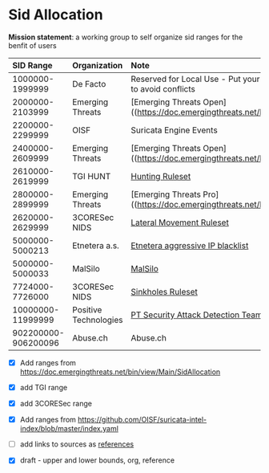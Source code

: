 # Sid Allocation

**Mission statement**: a working group to self organize sid ranges for the benfit of users


|      SID Range      | Organization          | Note                                                                                                 |
| :------------------ | :-------------------- | :--------------------------------------------------------------------------------------------------- |
| 1000000-1999999     | De Facto              | Reserved for Local Use - Put your custom rules in this range to avoid conflicts                      |
| 2000000-2103999     | Emerging Threats      | [Emerging Threats Open]((https://doc.emergingthreats.net/bin/view/Main/SidAllocation)                |
| 2200000-2299999     | OISF                  | Suricata Engine Events                                                                               |
| 2400000-2609999     | Emerging Threats      | [Emerging Threats Open]((https://doc.emergingthreats.net/bin/view/Main/SidAllocation)                |
| 2610000-2619999     | TGI HUNT              | [Hunting Ruleset](https://github.com/travisbgreen/hunting-rules)                                     |
| 2800000-2899999     | Emerging Threats      | [Emerging Threats Pro]((https://doc.emergingthreats.net/bin/view/Main/SidAllocation)                 |
| 2620000-2629999     | 3CORESec NIDS         | [Lateral Movement Ruleset](https://dtection.io/ruleset)                                              |
| 5000000-5000213     | Etnetera a.s.         | [Etnetera aggressive IP blacklist](https://security.etnetera.cz/feeds/etn_aggressive.rules)          |
| 5000000-5000033     | MalSilo               | [MalSilo](https://malsilo.gitlab.io/feeds/)                                                          |
| 7724000-7726000     | 3CORESec NIDS         | [Sinkholes Ruleset](https://dtection.io/ruleset)                                                     |
| 10000000-11999999   | Positive Technologies | [PT Security Attack Detection Team ruleset](https://github.com/ptresearch/AttackDetection#sid-range) |
| 902200000-906200096 | Abuse.ch            | Abuse.ch                                                                                               |



- [x] Add ranges from https://doc.emergingthreats.net/bin/view/Main/SidAllocation
- [x] add TGI range
- [x] add 3CORESec range
- [x] Add ranges from https://github.com/OISF/suricata-intel-index/blob/master/index.yaml
- [ ] add links to sources as [references](https://doc.emergingthreats.net/bin/view/Main/SidAllocation)
- [x] draft - upper and lower bounds, org, reference




